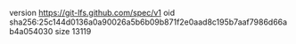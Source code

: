 version https://git-lfs.github.com/spec/v1
oid sha256:25c144d0136a0a90026a5b6b09b871f2e0aad8c195b7aaf7986d66ab4a054030
size 13119
